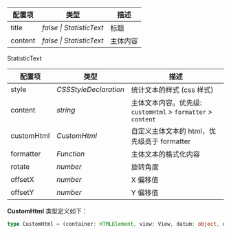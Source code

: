 | 配置项  | 类型                   | 描述     |
| ------- | ---------------------- | -------- |
| title   | _false \| StatisticText_ | 标题     |
| content | _false \| StatisticText_ | 主体内容 |

StatisticText

| 配置项    | 类型     | 描述                 |
| --------- | -------- | -------------------- |
| style     | _CSSStyleDeclaration_ | 统计文本的样式 (css 样式)      |
| content | _string_ | 主体文本内容。优先级: `customHtml` > `formatter` > `content` |
| customHtml | _CustomHtml_ | 自定义主体文本的 html，优先级高于 formatter |
| formatter | _Function_ | 主体文本的格式化内容 |
| rotate    | _number_   | 旋转角度             |
| offsetX   | _number_   | X 偏移值             |
| offsetY   | _number_   | Y 偏移值             |

**CustomHtml** 类型定义如下：

```ts
type CustomHtml = (container: HTMLElement, view: View, datum: object, data: object[]) => string;
```

